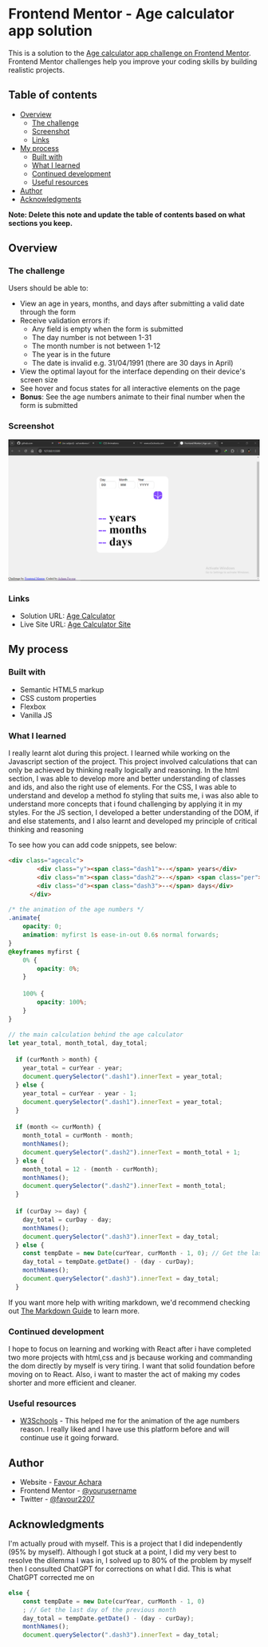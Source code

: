 # Frontend Mentor - Age calculator app solution

This is a solution to the [Age calculator app challenge on Frontend Mentor](https://www.frontendmentor.io/challenges/age-calculator-app-dF9DFFpj-Q). Frontend Mentor challenges help you improve your coding skills by building realistic projects. 

## Table of contents

- [Overview](#overview)
  - [The challenge](#the-challenge)
  - [Screenshot](#screenshot)
  - [Links](#links)
- [My process](#my-process)
  - [Built with](#built-with)
  - [What I learned](#what-i-learned)
  - [Continued development](#continued-development)
  - [Useful resources](#useful-resources)
- [Author](#author)
- [Acknowledgments](#acknowledgments)

**Note: Delete this note and update the table of contents based on what sections you keep.**

## Overview

### The challenge

Users should be able to:

- View an age in years, months, and days after submitting a valid date through the form
- Receive validation errors if:
  - Any field is empty when the form is submitted
  - The day number is not between 1-31
  - The month number is not between 1-12
  - The year is in the future
  - The date is invalid e.g. 31/04/1991 (there are 30 days in April)
- View the optimal layout for the interface depending on their device's screen size
- See hover and focus states for all interactive elements on the page
- **Bonus**: See the age numbers animate to their final number when the form is submitted

### Screenshot

![](./assets/images/Screenshot%20(783).png)




### Links

- Solution URL: [Age Calculator](https://your-solution-url.com)
- Live Site URL: [Age Calculator Site](https://favourachara07.github.io/age-calculator-app/)

## My process

### Built with

- Semantic HTML5 markup
- CSS custom properties
- Flexbox
- Vanilla JS


### What I learned

I really learnt alot during this project. I learned while working on the Javascript section of the project. This project involved calculations that can only be achieved by thinking really logically and reasoning. In the html section, I was able to develop more and better understanding of classes and ids, and also the right use of elements. For the CSS, I was able to understand and develop a method fo styling that suits me, i was also able to understand more concepts that i found challenging by applying it in my styles. For the JS section, I developed a better understanding of the DOM, if and else statements, and I also learnt and developed my principle of critical thinking and reasoning

To see how you can add code snippets, see below:

```html
<div class="agecalc">
        <div class="y"><span class="dash1">--</span> years</div>
        <div class="m"><span class="dash2">--</span> <span class="per">months</span></div>
        <div class="d"><span class="dash3">--</span> days</div>
      </div>
```
```css
/* the animation of the age numbers */
.animate{
    opacity: 0;
    animation: myfirst 1s ease-in-out 0.6s normal forwards;
}
@keyframes myfirst {
    0% {
        opacity: 0%;
    }

    100% {
        opacity: 100%;
    }
}
```
```js
// the main calculation behind the age calculator
let year_total, month_total, day_total;

  if (curMonth > month) {
    year_total = curYear - year;
    document.querySelector(".dash1").innerText = year_total;
  } else {
    year_total = curYear - year - 1;
    document.querySelector(".dash1").innerText = year_total;
  }

  if (month <= curMonth) {
    month_total = curMonth - month;
    monthNames();
    document.querySelector(".dash2").innerText = month_total + 1;
  } else {
    month_total = 12 - (month - curMonth);
    monthNames();
    document.querySelector(".dash2").innerText = month_total;
  }

  if (curDay >= day) {
    day_total = curDay - day;
    monthNames();
    document.querySelector(".dash3").innerText = day_total;
  } else {
    const tempDate = new Date(curYear, curMonth - 1, 0); // Get the last day of the previous month
    day_total = tempDate.getDate() - (day - curDay);
    monthNames();
    document.querySelector(".dash3").innerText = day_total;
  }
```

If you want more help with writing markdown, we'd recommend checking out [The Markdown Guide](https://www.markdownguide.org/) to learn more.



### Continued development

I hope to focus on learning and working with React after i have completed two more projects with html,css and js because working and commanding the dom directly by myself is very tiring. I want that solid foundation before moving on to React. Also, i want to master the act of making my codes shorter and more efficient and cleaner.



### Useful resources

- [W3Schools](https://www.w3schools.com/css) - This helped me for the animation of the age numbers reason. I really liked and I have use this platform before and will continue use it going forward.


## Author

- Website - [Favour Achara](https://www.your-site.com)
- Frontend Mentor - [@yourusername](https://www.frontendmentor.io/profile/yourusername)
- Twitter - [@favour2207](https://www.twitter.com/yourusername)


## Acknowledgments

I'm actually proud with myself. This is a project that I did independently (95% by myself). Although I got stuck at a point, I did my very best to resolve the dilemma I was in, I solved up to 80% of the problem by myself then I consulted ChatGPT for corrections on what I did.
This is what ChatGPT corrected me on
```js
else {
    const tempDate = new Date(curYear, curMonth - 1, 0)
    ; // Get the last day of the previous month
    day_total = tempDate.getDate() - (day - curDay);
    monthNames();
    document.querySelector(".dash3").innerText = day_total;
```

